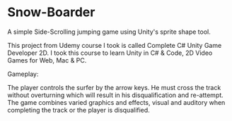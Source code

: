 # Snow-Boarder
A simple Side-Scrolling jumping game using Unity's sprite shape tool.

This project from Udemy course I took is called Complete C# Unity Game Developer 2D. I took this course to learn Unity in C# & Code, 2D Video Games for Web, Mac & PC.

Gameplay:

The player controls the surfer by the arrow keys. He must cross the track without overturning which will result in his disqualification and re-attempt.
The game combines varied graphics and effects, visual and auditory when completing the track or the player is disqualified.
